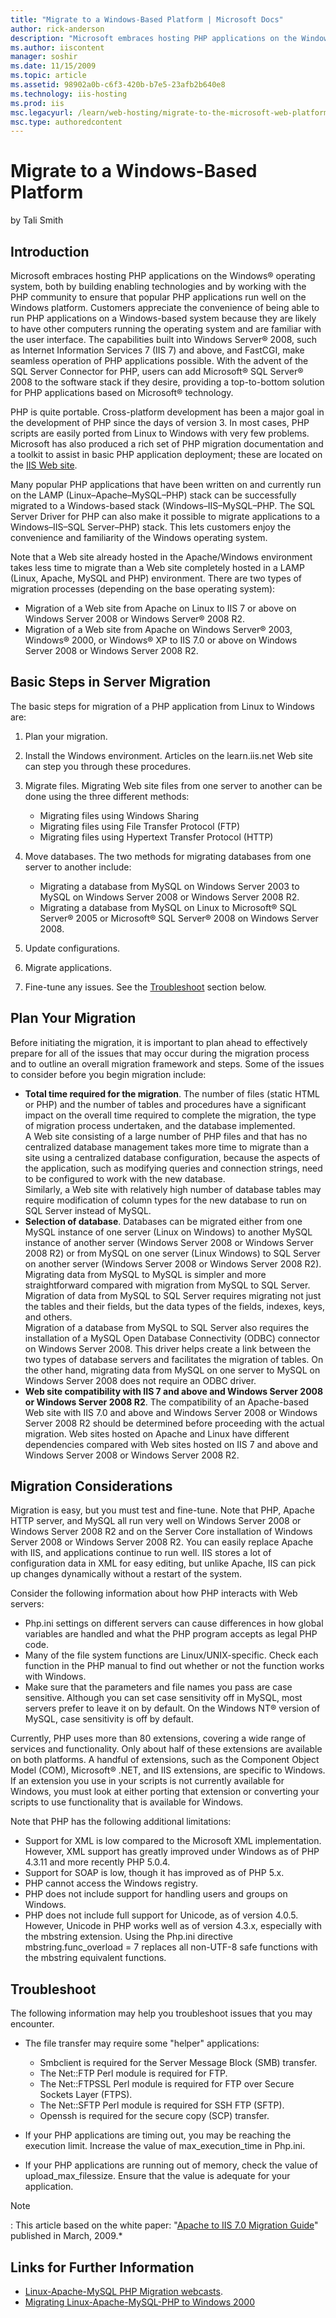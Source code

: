 ```yaml
---
title: "Migrate to a Windows-Based Platform | Microsoft Docs"
author: rick-anderson
description: "Microsoft embraces hosting PHP applications on the Windows ® operating system, both by building enabling technologies and by working with the PHP community t..."
ms.author: iiscontent
manager: soshir
ms.date: 11/15/2009
ms.topic: article
ms.assetid: 98902a0b-c6f3-420b-b7e5-23afb2b640e8
ms.technology: iis-hosting
ms.prod: iis
msc.legacyurl: /learn/web-hosting/migrate-to-the-microsoft-web-platform/migrate-to-a-windows-based-platform
msc.type: authoredcontent
---
```

Migrate to a Windows-Based Platform
====================
by Tali Smith

## Introduction

Microsoft embraces hosting PHP applications on the Windows® operating system, both by building enabling technologies and by working with the PHP community to ensure that popular PHP applications run well on the Windows platform. Customers appreciate the convenience of being able to run PHP applications on a Windows-based system because they are likely to have other computers running the operating system and are familiar with the user interface. The capabilities built into Windows Server® 2008, such as Internet Information Services 7 (IIS 7) and above, and FastCGI, make seamless operation of PHP applications possible. With the advent of the SQL Server Connector for PHP, users can add Microsoft® SQL Server® 2008 to the software stack if they desire, providing a top-to-bottom solution for PHP applications based on Microsoft® technology.

PHP is quite portable. Cross-platform development has been a major goal in the development of PHP since the days of version 3. In most cases, PHP scripts are easily ported from Linux to Windows with very few problems. Microsoft has also produced a rich set of PHP migration documentation and a toolkit to assist in basic PHP application deployment; these are located on the [IIS Web site](../../application-frameworks/install-and-configure-php-applications-on-iis/using-fastcgi-to-host-php-applications-on-iis-60.md).

Many popular PHP applications that have been written on and currently run on the LAMP (Linux–Apache–MySQL–PHP) stack can be successfully migrated to a Windows-based stack (Windows–IIS–MySQL–PHP. The SQL Server Driver for PHP can also make it possible to migrate applications to a Windows–IIS–SQL Server–PHP) stack. This lets customers enjoy the convenience and familiarity of the Windows operating system.

Note that a Web site already hosted in the Apache/Windows environment takes less time to migrate than a Web site completely hosted in a LAMP (Linux, Apache, MySQL and PHP) environment. There are two types of migration processes (depending on the base operating system):

- Migration of a Web site from Apache on Linux to IIS 7 or above on Windows Server 2008 or Windows Server® 2008 R2.
- Migration of a Web site from Apache on Windows Server® 2003, Windows® 2000, or Windows® XP to IIS 7.0 or above on Windows Server 2008 or Windows Server 2008 R2.

<a id="_Toc221956168"></a>

## Basic Steps in Server Migration

The basic steps for migration of a PHP application from Linux to Windows are:

1. Plan your migration.
2. Install the Windows environment. Articles on the learn.iis.net Web site can step you through these procedures.
3. Migrate files. Migrating Web site files from one server to another can be done using the three different methods:  

    - Migrating files using Windows Sharing
    - Migrating files using File Transfer Protocol (FTP)
    - Migrating files using Hypertext Transfer Protocol (HTTP)
4. Move databases. The two methods for migrating databases from one server to another include:  

    - Migrating a database from MySQL on Windows Server 2003 to MySQL on Windows Server 2008 or Windows Server 2008 R2.
    - Migrating a database from MySQL on Linux to Microsoft® SQL Server® 2005 or Microsoft® SQL Server® 2008 on Windows Server 2008.
5. Update configurations.
6. Migrate applications.
7. Fine-tune any issues. See the [Troubleshoot](#_Troubleshoot) section below.

<a id="_Toc221956169"></a>

## Plan Your Migration

Before initiating the migration, it is important to plan ahead to effectively prepare for all of the issues that may occur during the migration process and to outline an overall migration framework and steps. Some of the issues to consider before you begin migration include:

- **Total time required for the migration**. The number of files (static HTML or PHP) and the number of tables and procedures have a significant impact on the overall time required to complete the migration, the type of migration process undertaken, and the database implemented.  
 A Web site consisting of a large number of PHP files and that has no centralized database management takes more time to migrate than a site using a centralized database configuration, because the aspects of the application, such as modifying queries and connection strings, need to be configured to work with the new database.  
 Similarly, a Web site with relatively high number of database tables may require modification of column types for the new database to run on SQL Server instead of MySQL.
- **Selection of database**. Databases can be migrated either from one MySQL instance of one server (Linux on Windows) to another MySQL instance of another server (Windows Server 2008 or Windows Server 2008 R2) or from MySQL on one server (Linux Windows) to SQL Server on another server (Windows Server 2008 or Windows Server 2008 R2).  
 Migrating data from MySQL to MySQL is simpler and more straightforward compared with migration from MySQL to SQL Server. Migration of data from MySQL to SQL Server requires migrating not just the tables and their fields, but the data types of the fields, indexes, keys, and others.   
 Migration of a database from MySQL to SQL Server also requires the installation of a MySQL Open Database Connectivity (ODBC) connector on Windows Server 2008. This driver helps create a link between the two types of database servers and facilitates the migration of tables. On the other hand, migrating data from MySQL on one server to MySQL on Windows Server 2008 does not require an ODBC driver.
- **Web site compatibility with IIS 7 and above and Windows Server 2008 or Windows Server 2008 R2**. The compatibility of an Apache-based Web site with IIS 7.0 and above and Windows Server 2008 or Windows Server 2008 R2 should be determined before proceeding with the actual migration. Web sites hosted on Apache and Linux have different dependencies compared with Web sites hosted on IIS 7 and above and Windows Server 2008 or Windows Server 2008 R2.

## Migration Considerations

Migration is easy, but you must test and fine-tune. Note that PHP, Apache HTTP server, and MySQL all run very well on Windows Server 2008 or Windows Server 2008 R2 and on the Server Core installation of Windows Server 2008 or Windows Server 2008 R2. You can easily replace Apache with IIS, and applications continue to run well. IIS stores a lot of configuration data in XML for easy editing, but unlike Apache, IIS can pick up changes dynamically without a restart of the system.

Consider the following information about how PHP interacts with Web servers:

- Php.ini settings on different servers can cause differences in how global variables are handled and what the PHP program accepts as legal PHP code.
- Many of the file system functions are Linux/UNIX-specific. Check each function in the PHP manual to find out whether or not the function works with Windows.
- Make sure that the parameters and file names you pass are case sensitive. Although you can set case sensitivity off in MySQL, most servers prefer to leave it on by default. On the Windows NT® version of MySQL, case sensitivity is off by default.

Currently, PHP uses more than 80 extensions, covering a wide range of services and functionality. Only about half of these extensions are available on both platforms. A handful of extensions, such as the Component Object Model (COM), Microsoft® .NET, and IIS extensions, are specific to Windows. If an extension you use in your scripts is not currently available for Windows, you must look at either porting that extension or converting your scripts to use functionality that is available for Windows.

Note that PHP has the following additional limitations:

- Support for XML is low compared to the Microsoft XML implementation. However, XML support has greatly improved under Windows as of PHP 4.3.11 and more recently PHP 5.0.4.
- Support for SOAP is low, though it has improved as of PHP 5.x.
- PHP cannot access the Windows registry.
- PHP does not include support for handling users and groups on Windows.
- PHP does not include full support for Unicode, as of version 4.0.5. However, Unicode in PHP works well as of version 4.3.x, especially with the mbstring extension. Using the Php.ini directive mbstring.func\_overload = 7 replaces all non-UTF-8 safe functions with the mbstring equivalent functions.

<a id="_Troubleshoot"></a>

## Troubleshoot

The following information may help you troubleshoot issues that you may encounter.

- The file transfer may require some "helper" applications:  

    - Smbclient is required for the Server Message Block (SMB) transfer.
    - The Net::FTP Perl module is required for FTP.
    - The Net::FTPSSL Perl module is required for FTP over Secure Sockets Layer (FTPS).
    - The Net::SFTP Perl module is required for SSH FTP (SFTP).
    - Openssh is required for the secure copy (SCP) transfer.
- If your PHP applications are timing out, you may be reaching the execution limit. Increase the value of max\_execution\_time in Php.ini.
- If your PHP applications are running out of memory, check the value of upload\_max\_filessize. Ensure that the value is adequate for your application.

> [!NOTE]
> : This article based on the white paper: "[Apache to IIS 7.0 Migration Guide](https://download.microsoft.com/download/2/D/8/2D863347-3AFF-48A6-9FCF-EC6554C18DCF/Apache%20to%20IIS%207%200%20Migration%20Guide.doc)" published in March, 2009.*

## Links for Further Information

- [Linux-Apache-MySQL PHP Migration webcasts](http://blogs.technet.com/keithcombs/archive/2008/12/17/running-lamp-on-windows-server-2008-webcast-and-screencasts-now-available.aspx).
- [Migrating Linux-Apache-MySQL-PHP to Windows 2000](https://www.microsoft.com/technet/archive/interopmigration/linux/mvc/miglamp.mspx?mfr=true.)